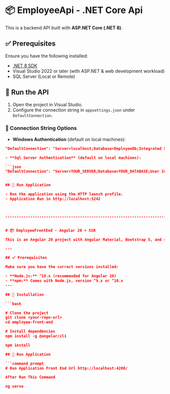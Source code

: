 # 📦 EmployeeApi  - .NET Core Api

This is a backend API built with **ASP.NET Core (.NET 8)**.


## ✅ Prerequisites

Ensure you have the following installed:

- [.NET 8 SDK](https://dotnet.microsoft.com/en-us/download/dotnet/8.0)
- Visual Studio 2022 or later (with ASP.NET & web development workload)
- SQL Server (Local or Remote)


## 🚀 Run the API

1. Open the project in Visual Studio.
2. Configure the connection string in `appsettings.json` under `DefaultConnection`.


### 🔐 Connection String Options

- **Windows Authentication** (default on local machines):

```json
"DefaultConnection": "Server=localhost;Database=EmployeeDb;Integrated Security=True;TrustServerCertificate=True;"

- **Sql Server Authentication** (default on local machines):

```json
"DefaultConnection": "Server=YOUR_SERVER;Database=YOUR_DATABASE;User Id=YOUR_USERNAME;Password=YOUR_PASSWORD;TrustServerCertificate=True;"


## 🚀 Run Application

- Run the application using the HTTP launch profile.
- Application Run in http://localhost:5242



-----------------------------------------------------------------------------------------------------------------------------------------------------------------------


# 📦 EmployeeFrontEnd - Angular 20 + SSR

This is an Angular 20 project with Angular Material, Bootstrap 5, and server-side rendering (SSR) using Express.

---

## ✅ Prerequisites

Make sure you have the correct versions installed:

- **Node.js:** ^18.x (recommended for Angular 20)
- **npm:** Comes with Node.js, version ^9.x or ^10.x
---

## 🚀 Installation

```bash

# Clone the project
git clone <your-repo-url>
cd employee-front-end

# Install dependencies
npm install -g @angular/cli

npm install

## 🚀 Run Application

```command prompt
# Run Application Front End Url http://localhost:4200/

After Run This Command

ng serve

